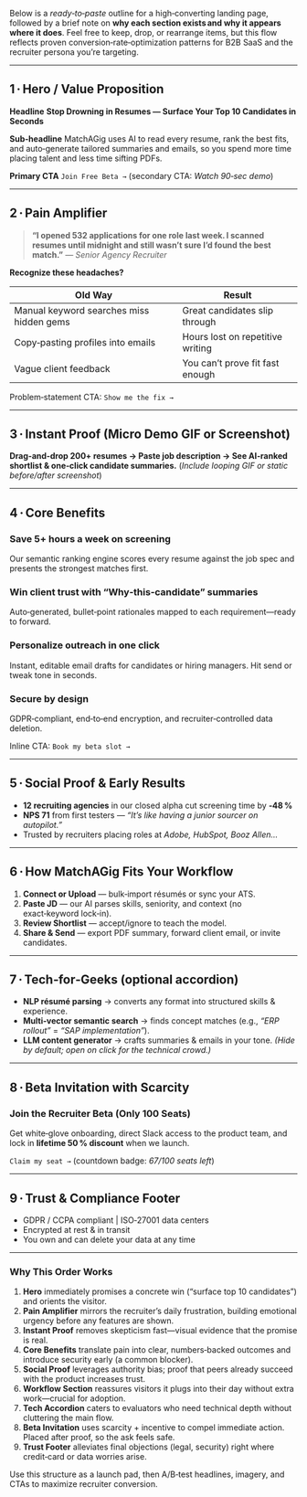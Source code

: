 Below is a *ready‑to‑paste* outline for a high‑converting landing page, followed by a brief note on **why each section exists and why it appears where it does**.
Feel free to keep, drop, or rearrange items, but this flow reflects proven conversion‑rate‑optimization patterns for B2B SaaS and the recruiter persona you’re targeting.

---

## 1 · Hero / Value Proposition

**Headline**
**Stop Drowning in Resumes — Surface Your Top 10 Candidates in Seconds**

**Sub‑headline**
MatchAGig uses AI to read every resume, rank the best fits, and auto‑generate tailored summaries and emails, so you spend more time placing talent and less time sifting PDFs.

**Primary CTA**
`Join Free Beta →` (secondary CTA: *Watch 90‑sec demo*)

---

## 2 · Pain Amplifier

> **“I opened 532 applications for one role last week. I scanned resumes until midnight and still wasn’t sure I’d found the best match.”**
> — *Senior Agency Recruiter*

**Recognize these headaches?**

| Old Way                                  | Result                           |
| ---------------------------------------- | -------------------------------- |
| Manual keyword searches miss hidden gems | Great candidates slip through    |
| Copy‑pasting profiles into emails        | Hours lost on repetitive writing |
| Vague client feedback                    | You can’t prove fit fast enough  |

Problem‑statement CTA: `Show me the fix →`

---

## 3 · Instant Proof (Micro Demo GIF or Screenshot)

**Drag‑and‑drop 200+ resumes → Paste job description → See AI‑ranked shortlist & one‑click candidate summaries.**
(*Include looping GIF or static before/after screenshot*)

---

## 4 · Core Benefits

### Save 5+ hours a week on screening

Our semantic ranking engine scores every resume against the job spec and presents the strongest matches first.

### Win client trust with “Why‑this‑candidate” summaries

Auto‑generated, bullet‑point rationales mapped to each requirement—ready to forward.

### Personalize outreach in one click

Instant, editable email drafts for candidates or hiring managers. Hit send or tweak tone in seconds.

### Secure by design

GDPR‑compliant, end‑to‑end encryption, and recruiter‑controlled data deletion.

Inline CTA: `Book my beta slot →`

---

## 5 · Social Proof & Early Results

* **12 recruiting agencies** in our closed alpha cut screening time by **‑48 %**
* **NPS 71** from first testers — *“It’s like having a junior sourcer on autopilot.”*
* Trusted by recruiters placing roles at *Adobe, HubSpot, Booz Allen…*

---

## 6 · How MatchAGig Fits Your Workflow

1. **Connect or Upload** — bulk‑import résumés or sync your ATS.
2. **Paste JD** — our AI parses skills, seniority, and context (no exact‑keyword lock‑in).
3. **Review Shortlist** — accept/ignore to teach the model.
4. **Share & Send** — export PDF summary, forward client email, or invite candidates.

---

## 7 · Tech‑for‑Geeks (optional accordion)

* **NLP résumé parsing** → converts any format into structured skills & experience.
* **Multi‑vector semantic search** → finds concept matches (e.g., *“ERP rollout”* = *“SAP implementation”*).
* **LLM content generator** → crafts summaries & emails in your tone.
  *(Hide by default; open on click for the technical crowd.)*

---

## 8 · Beta Invitation with Scarcity

### Join the Recruiter Beta (Only 100 Seats)

Get white‑glove onboarding, direct Slack access to the product team, and lock in **lifetime 50 % discount** when we launch.

`Claim my seat →` (countdown badge: *67/100 seats left*)

---

## 9 · Trust & Compliance Footer

* GDPR / CCPA compliant | ISO‑27001 data centers
* Encrypted at rest & in transit
* You own and can delete your data at any time

---

### Why This Order Works

1. **Hero** immediately promises a concrete win (“surface top 10 candidates”) and orients the visitor.
2. **Pain Amplifier** mirrors the recruiter’s daily frustration, building emotional urgency before any features are shown.
3. **Instant Proof** removes skepticism fast—visual evidence that the promise is real.
4. **Core Benefits** translate pain into clear, numbers‑backed outcomes and introduce security early (a common blocker).
5. **Social Proof** leverages authority bias; proof that peers already succeed with the product increases trust.
6. **Workflow Section** reassures visitors it plugs into their day without extra work—crucial for adoption.
7. **Tech Accordion** caters to evaluators who need technical depth without cluttering the main flow.
8. **Beta Invitation** uses scarcity + incentive to compel immediate action. Placed after proof, so the ask feels safe.
9. **Trust Footer** alleviates final objections (legal, security) right where credit‑card or data worries arise.

Use this structure as a launch pad, then A/B‑test headlines, imagery, and CTAs to maximize recruiter conversion.
